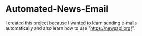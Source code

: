 # Automated-News-Email

I created this project because I wanted to learn sending e-mails automatically and also learn how to use "https://newsapi.org/".

